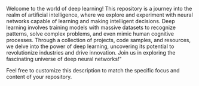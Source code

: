 Welcome to the world of deep learning! This repository is a journey into the realm of artificial intelligence, where we explore and experiment with neural networks capable of learning and making intelligent decisions. Deep learning involves training models with massive datasets to recognize patterns, solve complex problems, and even mimic human cognitive processes. Through a collection of projects, code samples, and resources, we delve into the power of deep learning, uncovering its potential to revolutionize industries and drive innovation. Join us in exploring the fascinating universe of deep neural networks!"

Feel free to customize this description to match the specific focus and content of your repository.
